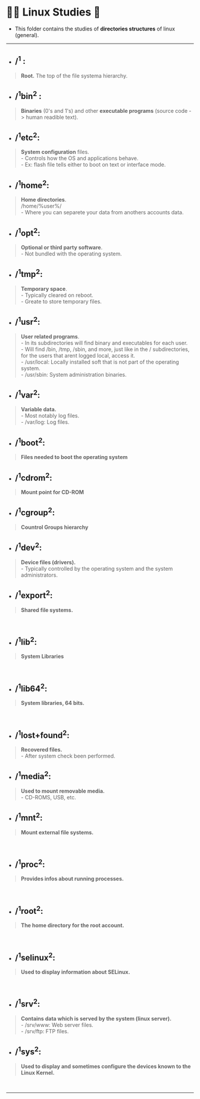# :student: Linux Studies :penguin:
* This folder contains the studies of **directories structures** of linux (general).

***

* ## /<sup>1</sup> :
> **Root.**
> The top of the file systema hierarchy.

* ## /<sup>1</sup>bin<sup>2</sup> :
> **Binaries** (0's and 1's) and other
>**executable programs** (source code -> human readible text).

* ## /<sup>1</sup>etc<sup>2</sup>:
> **System configuration** files. <br>- Controls how the OS and applications behave. <br>- Ex: flash file tells either to boot on text or interface mode.

* ## /<sup>1</sup>home<sup>2</sup>: 
> **Home directories**.
<br> /home/%user%/
<br>- Where you can separete your data from anothers accounts data.

* ## /<sup>1</sup>opt<sup>2</sup>:
> **Optional or third party software**.
<br>- Not bundled with the operating system.

* ## /<sup>1</sup>tmp<sup>2</sup>:
> **Temporary space**.
<br>- Typically cleared on reboot.
<br>- Greate to store temporary files.

* ## /<sup>1</sup>usr<sup>2</sup>:
> **User related programs**.
<br>- In its subdirectories will find binary and executables for each user.
<br>- Will find /bin, /tmp, /sbin, and more, just like in the / subdirectories, for the users that arent logged local, access it.
<br>- /usr/local: Locally installed soft that is not part of the operating system.
<br>- /usr/sbin: System administration binaries.

* ## /<sup>1</sup>var<sup>2</sup>:
> **Variable data.**
<br>- Most notably log files.
<br>- /var/log: Log files.

*  ## /<sup>1</sup>boot<sup>2</sup>:
> **Files needed to boot the operating system**

*  ## /<sup>1</sup>cdrom<sup>2</sup>:
> **Mount point for CD-ROM**

*  ## /<sup>1</sup>cgroup<sup>2</sup>:
> **Countrol Groups hierarchy**

*  ## /<sup>1</sup>dev<sup>2</sup>:
> **Device files (drivers).**
<br>- Typically controlled by the operating system and the system administrators.


*  ## /<sup>1</sup>export<sup>2</sup>:
> **Shared file systems.**
<br>

*  ## /<sup>1</sup>lib<sup>2</sup>:
> **System Libraries**
<br>

*  ## /<sup>1</sup>lib64<sup>2</sup>:
> **System libraries, 64 bits.**
<br>

*  ## /<sup>1</sup>lost+found<sup>2</sup>:
> **Recovered files.**
<br>- After system check been performed.

*  ## /<sup>1</sup>media<sup>2</sup>:
> **Used to mount removable media.**
<br>- CD-ROMS, USB, etc.

*  ## /<sup>1</sup>mnt<sup>2</sup>:
> **Mount external file systems.**
<br>

*  ## /<sup>1</sup>proc<sup>2</sup>:
> **Provides infos about running processes.**
<br>

*  ## /<sup>1</sup>root<sup>2</sup>:
> **The home directory for the root account.**
<br>

*  ## /<sup>1</sup>selinux<sup>2</sup>:
> **Used to display information about SELinux.**
<br>

*  ## /<sup>1</sup>srv<sup>2</sup>:
> **Contains data which is served by the system (linux server).**
<br>- /srv/www: Web server files.
<br>- /srv/ftp: FTP files.

*  ## /<sup>1</sup>sys<sup>2</sup>:
> **Used to display and sometimes configure the devices known to the Linux Kernel.**
<br>

***

